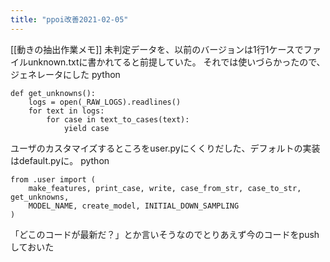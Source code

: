 ```yaml
---
title: "ppoi改善2021-02-05"
---
```


[[動きの抽出作業メモ]]
未判定データを、以前のバージョンは1行1ケースでファイルunknown.txtに書かれてると前提していた。
それでは使いづらかったので、ジェネレータにした
python

```
def get_unknowns():
    logs = open(_RAW_LOGS).readlines()
    for text in logs:
        for case in text_to_cases(text):
            yield case
```


ユーザのカスタマイズするところをuser.pyにくくりだした、デフォルトの実装はdefault.pyに。
python

```
from .user import (
    make_features, print_case, write, case_from_str, case_to_str, get_unknowns,
    MODEL_NAME, create_model, INITIAL_DOWN_SAMPLING
)
```


「どこのコードが最新だ？」とか言いそうなのでとりあえず今のコードをpushしておいた

